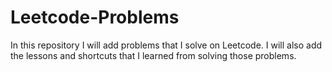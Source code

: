 # Leetcode-Problems
In this repository I will add problems that I solve on Leetcode. I will also add the lessons and shortcuts that I learned from solving those problems.
